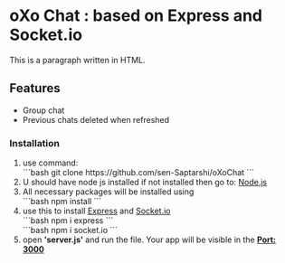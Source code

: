 # oXo Chat : based on Express and Socket.io

<p>This is a paragraph written in HTML.</p>

<h2>Features</h2>
<ul>
  <li>Group chat</li>
  <li>Previous chats deleted when refreshed</li>
</ul>

<h3>Installation</h3>
<ol>
  <li>
    use command:
    <div>```bash git clone https://github.com/sen-Saptarshi/oXoChat ```</div>
  </li>
  <li>
    U should have node js installed if not installed then go to:
    <a href="https://nodejs.org/en">Node.js</a>
  </li>
  <li>
    All necessary packages will be installed using
    <div>```bash npm install ```</div>
  </li>
  <li>
    use this to install <a href="https://expressjs.com/">Express</a> and
    <a href="https://socket.io/">Socket.io</a>
    <div>```bash npm i express ```</div>
    <div>```bash npm i socket.io ```</div>
  </li>
  <li>open <b>'server.js'</b> and run the file. Your app will be visible in the <a href="http://localhost:3000/"><b>Port: 3000</b></a></li>
</ol>
